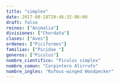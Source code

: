 ```yaml
---
title: "simplex"
date: 2017-08-18T20:46:32-06:00
draft: false
reinos: ["Animalia"]
divisiones: ["Chordata"]
clases: ["Aves"]
ordenes: ["Piciformes"]
familias: ["Picidae "]
generos: ["Piculus"]
nombre_cientifico: "Piculus simplex"
nombre_comun: "Carpintero Alirrufo"
nombre_ingles: "Rufous-winged Woodpecker"
---
```

